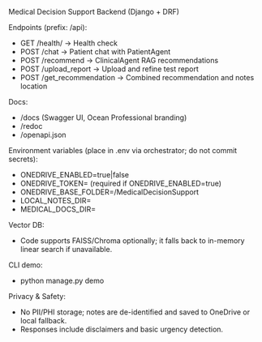 Medical Decision Support Backend (Django + DRF)

Endpoints (prefix: /api):
- GET /health/ -> Health check
- POST /chat -> Patient chat with PatientAgent
- POST /recommend -> ClinicalAgent RAG recommendations
- POST /upload_report -> Upload and refine test report
- POST /get_recommendation -> Combined recommendation and notes location

Docs:
- /docs (Swagger UI, Ocean Professional branding)
- /redoc
- /openapi.json

Environment variables (place in .env via orchestrator; do not commit secrets):
- ONEDRIVE_ENABLED=true|false
- ONEDRIVE_TOKEN=<token> (required if ONEDRIVE_ENABLED=true)
- ONEDRIVE_BASE_FOLDER=/MedicalDecisionSupport
- LOCAL_NOTES_DIR=<local path for fallback>
- MEDICAL_DOCS_DIR=<path to local guideline snippets>

Vector DB:
- Code supports FAISS/Chroma optionally; it falls back to in-memory linear search if unavailable.

CLI demo:
- python manage.py demo

Privacy & Safety:
- No PII/PHI storage; notes are de-identified and saved to OneDrive or local fallback.
- Responses include disclaimers and basic urgency detection.
